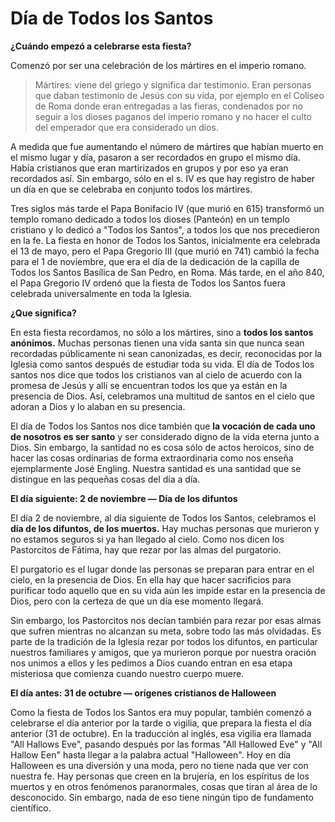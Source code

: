 # Día de Todos los Santos

**¿Cuándo empezó a celebrarse esta fiesta?** 

Comenzó por ser una celebración de los mártires en el imperio romano.

> Mártires: viene del griego y significa dar testimonio. Eran personas que daban testimonio de Jesús con su vida, por ejemplo en el Coliseo de Roma donde eran entregadas a las fieras, condenados por no seguir a los dioses paganos del imperio romano y no hacer el culto del emperador que era considerado un dios.

A medida que fue aumentando el número de mártires que habían muerto en el mismo lugar y día, pasaron a ser recordados en grupo el mismo día. Había cristianos que eran martirizados en grupos y por eso ya eran recordados así. Sin embargo, sólo en el s. IV es que hay registro de haber un día en que se celebraba en conjunto todos los mártires.

Tres siglos más tarde el Papa Bonifacio IV \(que murió en 615\) transformó un templo romano dedicado a todos los dioses \(Panteón\) en un templo cristiano y lo dedicó a "Todos los Santos", a todos los que nos precedieron en la fe. La fiesta en honor de Todos los Santos, inicialmente era celebrada el 13 de mayo, pero el Papa Gregorio III \(que murió en 741\) cambió la fecha para el 1 de noviembre, que era el día de la dedicación de la capilla de Todos los Santos Basílica de San Pedro, en Roma. Más tarde, en el año 840, el Papa Gregorio IV ordenó que la fiesta de Todos los Santos fuera celebrada universalmente en toda la Iglesia.

**¿Que significa?**

En esta fiesta recordamos, no sólo a los mártires, sino a **todos los santos anónimos.** Muchas personas tienen una vida santa sin que nunca sean recordadas públicamente ni sean canonizadas, es decir, reconocidas por la Iglesia como santos después de estudiar toda su vida. El día de Todos los santos nos dice que todos los cristianos van al cielo de acuerdo con la promesa de Jesús y allí se encuentran todos los que ya están en la presencia de Dios. Así, celebramos una multitud de santos en el cielo que adoran a Dios y lo alaban en su presencia.

El día de Todos los Santos nos dice también que **la vocación de cada uno de nosotros es ser santo** y ser considerado digno de la vida eterna junto a Dios. Sin embargo, la santidad no es cosa sólo de actos heroicos, sino de hacer las cosas ordinarias de forma extraordinaria como nos enseña ejemplarmente José Engling. Nuestra santidad es una santidad que se distingue en las pequeñas cosas del día a día.

**El día siguiente: 2 de noviembre — Día de los difuntos**

El día 2 de noviembre, al día siguiente de Todos los Santos, celebramos el **día de los difuntos, de los muertos.** Hay muchas personas que murieron y no estamos seguros si ya han llegado al cielo. Como nos dicen los Pastorcitos de Fátima, hay que rezar por las almas del purgatorio.

El purgatorio es el lugar donde las personas se preparan para entrar en el cielo, en la presencia de Dios. En ella hay que hacer sacrificios para purificar todo aquello que en su vida aún les impide estar en la presencia de Dios, pero con la certeza de que un día ese momento llegará.

Sin embargo, los Pastorcitos nos decían también para rezar por esas almas que sufren mientras no alcanzan su meta, sobre todo las más olvidadas. Es parte de la tradición de la Iglesia rezar por todos los difuntos, en particular nuestros familiares y amigos, que ya murieron porque por nuestra oración nos unimos a ellos y les pedimos a Dios cuando entran en esa etapa misteriosa que comienza cuando nuestro cuerpo muere.

**El día antes: 31 de octubre — orígenes cristianos de Halloween**

Como la fiesta de Todos los Santos era muy popular, también comenzó a celebrarse el día anterior por la tarde o vigilia, que prepara la fiesta el día anterior \(31 de octubre\). En la traducción al inglés, esa vigilia era llamada "All Hallows Eve", pasando después por las formas "All Hallowed Eve" y "All Hallow Een" hasta llegar a la palabra actual "Halloween". Hoy en día Halloween es una diversión y una moda, pero no tiene nada que ver con nuestra fe. Hay personas que creen en la brujería, en los espíritus de los muertos y en otros fenómenos paranormales, cosas que tiran al área de lo desconocido. Sin embargo, nada de eso tiene ningún tipo de fundamento científico.

